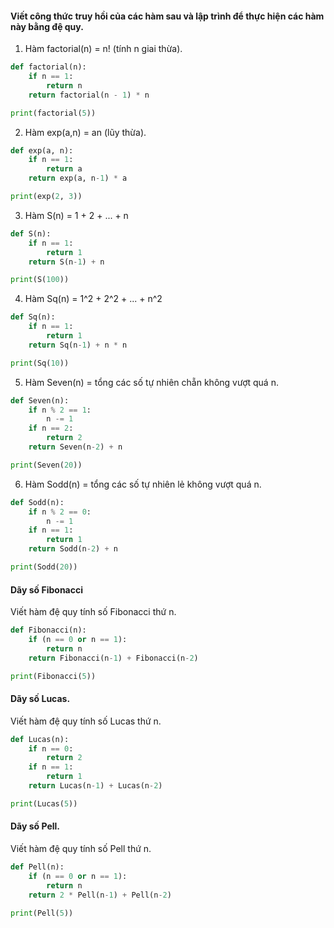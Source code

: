 #### Viết công thức truy hồi của các hàm sau và lập trình để thực hiện các hàm này bằng đệ quy.

1. Hàm factorial(n) = n! (tính n giai thừa).

```python
def factorial(n):
    if n == 1:
        return n
    return factorial(n - 1) * n

print(factorial(5))
```

2. Hàm exp(a,n) = an (lũy thừa).

```python
def exp(a, n):
    if n == 1:
        return a
    return exp(a, n-1) * a

print(exp(2, 3))
```

3. Hàm S(n) = 1 + 2 + ... + n

```python
def S(n):
    if n == 1:
        return 1
    return S(n-1) + n

print(S(100))
```

4. Hàm Sq(n) = 1^2 + 2^2 + ... + n^2

```python
def Sq(n):
    if n == 1:
        return 1
    return Sq(n-1) + n * n

print(Sq(10))
```

5. Hàm Seven(n) = tổng các số tự nhiên chẵn không vượt quá n.

```python
def Seven(n):
    if n % 2 == 1:
        n -= 1
    if n == 2:
        return 2
    return Seven(n-2) + n

print(Seven(20))
```

6. Hàm Sodd(n) = tổng các số tự nhiên lẻ không vượt quá n.

```python
def Sodd(n):
    if n % 2 == 0:
        n -= 1
    if n == 1:
        return 1
    return Sodd(n-2) + n

print(Sodd(20))
```

#### Dãy số Fibonacci

Viết hàm đệ quy tính số Fibonacci thứ n.

```python
def Fibonacci(n):
    if (n == 0 or n == 1):
        return n
    return Fibonacci(n-1) + Fibonacci(n-2)

print(Fibonacci(5))
```

#### Dãy số Lucas.

Viết hàm đệ quy tính số Lucas thứ n.

```python
def Lucas(n):
    if n == 0:
        return 2
    if n == 1:
        return 1
    return Lucas(n-1) + Lucas(n-2)

print(Lucas(5))
```

#### Dãy số Pell.

Viết hàm đệ quy tính số Pell thứ n.

```python
def Pell(n):
    if (n == 0 or n == 1):
        return n
    return 2 * Pell(n-1) + Pell(n-2)

print(Pell(5))
```

